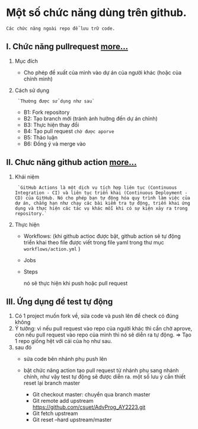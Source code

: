 # Một số chức năng dùng trên github.

`Các chức năng ngoài repo để lưu trữ code.`

## I. Chức năng pullrequest [more...](https://docs.github.com/en/pull-requests/collaborating-with-pull-requests/proposing-changes-to-your-work-with-pull-requests/about-pull-requests)

1. Mục đích
    - Cho phép đề xuất của mình vào dự án của người khác (hoặc của chính mình)
2. Cách sử dụng

        `Thường được sử dụng như sau`
    - B1: Fork repository 
    - B2: Tạo branch mới (tránh ảnh hưởng đến dự án chỉnh)
    - B3: Thực hiện thay đổi
    - B4: Tạo pull request `chờ được aporve`
    - B5: Thảo luận
    - B6: Đồng ý và merge vào 
## II. Chưc năng github action [more...](https://docs.github.com/en/actions/learn-github-actions/understanding-github-actions)
1. Khái niệm
        
        `GitHub Actions là một dịch vụ tích hợp liên tục (Continuous Integration - CI) và liên tục triển khai (Continuous Deployment - CD) của GitHub. Nó cho phép bạn tự động hóa quy trình làm việc của dự án, chẳng hạn như chạy các bài kiểm tra tự động, triển khai ứng dụng và thực hiện các tác vụ khác mỗi khi có sự kiện xảy ra trong repository.`
2. Thực hiện
    - Workflows: (khi github actioc được bật, github action sẽ tự động triển khai theo file được viết trong file yaml trong thư mục `workflows/action.yml` )
    - Jobs
    - Steps
        
        nó sẽ thực hiện khi push hoặc pull request
## III. Ứng dụng để test tự động
1. Có 1 project muốn fork về, sửa code và push lên để check có đúng không
2. Ý tưởng: vì nếu pull request vào repo của người khác thì cần chờ aprove, còn nếu pull request vào repo của mình thì nó sẽ diễn ra tự động. => Tạo 1 repo giống hệt với cái của họ như sau.
3. sau đó 
    - sửa code bên nhánh phụ push lên
    - bật chức năng action tạo pull request từ nhánh phụ sang nhánh chính, như vậy test tự động sẽ được diễn ra.
một số lưu ý cần thiết reset lại branch master
        
        - Git checkout master: chuyển qua branch master
        - Git remote add upstream https://github.com/csuet/AdvProg_AY2223.git
        - Git fetch upstream
        - Git reset –hard upstream/master

